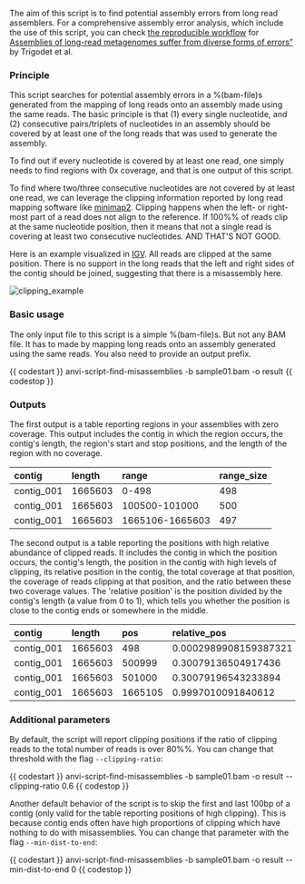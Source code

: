 The aim of this script is to find potential assembly errors from long read assemblers. For a comprehensive assembly error analysis, which include the use of this script, you can check [the reproducible workflow](https://merenlab.org/data/benchmarking-long-read-assemblers/) for [Assemblies of long-read metagenomes suffer from diverse forms of errors”](https://doi.org/10.1101/2025.04.22.649783) by Trigodet et al.

### Principle

This script searches for potential assembly errors in a %(bam-file)s generated from the mapping of long reads onto an assembly made using the same reads. The basic principle is that (1) every single nucleotide, and (2) consecutive pairs/triplets of nucleotides in an assembly should be covered by at least one of the long reads that was used to generate the assembly.

To find out if every nucleotide is covered by at least one read, one simply needs to find regions with 0x coverage, and that is one output of this script.

To find where two/three consecutive nucleotides are not covered by at least one read, we can leverage the clipping information reported by long read mapping software like [minimap2](https://github.com/lh3/minimap2). Clipping happens when the left- or right-most part of a read does not align to the reference. If 100%% of reads clip at the same nucleotide position, then it means that not a single read is covering at least two consecutive nucleotides. AND THAT'S NOT GOOD.

Here is an example visualized in [IGV](https://igv.org/). All reads are clipped at the same position. There is no support in the long reads that the left and right sides of the contig should be joined, suggesting that there is a misassembly here.

![clipping_example](../../images/anvi-script-find-misassemblies.png)


### Basic usage

The only input file to this script is a simple %(bam-file)s. But not any BAM file. It has to made by mapping long reads onto an assembly generated using the same reads. You also need to provide an output prefix.

{{ codestart }}
anvi-script-find-misassemblies -b sample01.bam -o result
{{ codestop }}


### Outputs

The first output is a table reporting regions in your assemblies with zero coverage. This output includes the contig in which the region occurs, the contig's length, the region's start and stop positions, and the length of the region with no coverage.

|**contig**|**length**|**range**|**range_size**|
|:--|:--|:--|:--|
|contig_001|1665603|0-498|498|
|contig_001|1665603|100500-101000|500|
|contig_001|1665603|1665106-1665603|497|

The second output is a table reporting the positions with high relative abundance of clipped reads. It includes the contig in which the position occurs, the contig's length, the position in the contig with high levels of clipping, its relative position in the contig, the total coverage at that position, the coverage of reads clipping at that position, and the ratio between these two coverage values. The 'relative position' is the position divided by the contig's length (a value from 0 to 1), which tells you whether the position is close to the contig ends or somewhere in the middle.

|**contig**|**length**|**pos**|**relative_pos**|**cov**|**clipping**|**clipping_ratio**|
|:--|:--|:--|:--|:--|:--|:--|
|contig_001|1665603|498|0.0002989908159387321|48|48|1.0|
|contig_001|1665603|500999|0.30079136504917436|120|120|1.0|
|contig_001|1665603|501000|0.30079196543233894|79|79|1.0|
|contig_001|1665603|1665105|0.9997010091840612|45|45|1.0|


### Additional parameters

By default, the script will report clipping positions if the ratio of clipping reads to the total number of reads is over 80%%. You can change that threshold with the flag `--clipping-ratio`:

{{ codestart }}
anvi-script-find-misassemblies -b sample01.bam -o result --clipping-ratio 0.6
{{ codestop }}


Another default behavior of the script is to skip the first and last 100bp of a contig (only valid for the table reporting positions of high clipping). This is because contig ends often have high proportions of clipping which have nothing to do with misassemblies. You can change that parameter with the flag `--min-dist-to-end`:

{{ codestart }}
anvi-script-find-misassemblies -b sample01.bam -o result --min-dist-to-end 0
{{ codestop }}
